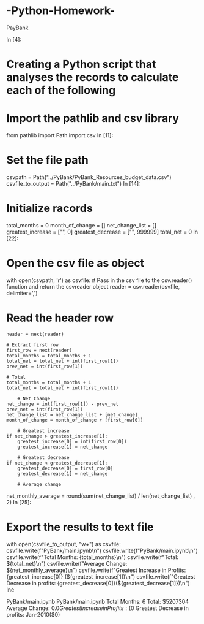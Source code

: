 # -Python-Homework-
PayBank                               

In [4]:
# Creating a Python script that analyses the records to calculate each of the following

# Import the pathlib and csv library
from pathlib import Path
import csv
In [11]:
# Set the file path
csvpath = Path("../PyBank/PyBank_Resources_budget_data.csv")
csvfile_to_output = Path("../PyBank/main.txt")
In [14]:
# Initialize racords

total_months = 0
month_of_change = []
net_change_list = []
greatest_increase = ["", 0]
greatest_decrease = ["", 999999]
total_net = 0
In [22]:
# Open the csv file as object

with open(csvpath, 'r') as csvfile:
    # Pass in the csv file to the csv.reader() function and return the csvreader object
    reader = csv.reader(csvfile, delimiter=',')
   
  # Read the header row
    header = next(reader)
    
    # Extract first row
    first_row = next(reader)
    total_months = total_months + 1
    total_net = total_net + int(first_row[1])
    prev_net = int(first_row[1])
      
    # Total
    total_months = total_months + 1
    total_net = total_net + int(first_row[1])
        
        # Net Change
    net_change = int(first_row[1]) - prev_net
    prev_net = int(first_row[1])
    net_change_list = net_change_list + [net_change]
    month_of_change = month_of_change + [first_row[0]]
        
        # Greatest increase
    if net_change > greatest_increase[1]:
        greatest_increase[0] = int(first_row[0])
        greatest_increase[1] = net_change
            
        # Greatest decrease
    if net_change < greatest_decrease[1]:
        greatest_decrease[0] = first_row[0]
        greatest_decrease[1] = net_change
            
        # Average change
net_monthly_average = round(sum(net_change_list) / len(net_change_list) , 2)
In [25]:
# Export the results to text file 
with open(csvfile_to_output, "w+") as csvfile:
    csvfile.write(f"PyBank/main.ipynb\n")
    csvfile.write(f"PyBank/main.ipynb\n")
    csvfile.write(f"Total Months: {total_months}\n")
    csvfile.write(f"Total: ${total_net}\n")
    csvfile.write(f"Average Change: ${net_monthly_average}\n")
    csvfile.write(f"Greatest Increase in Profits: {greatest_increase[0]} (${greatest_increase[1]}\n")
    csvfile.write(f"Greatest Decrease in profits: {greatest_decrease[0]}(${greatest_decrease[1]})\n")
Ine 

PyBank/main.ipynb
PyBank/main.ipynb
Total Months: 6
Total: $5207304
Average Change: $0.0
Greatest Increase in Profits:  ($0
Greatest Decrease in profits: Jan-2010($0)

